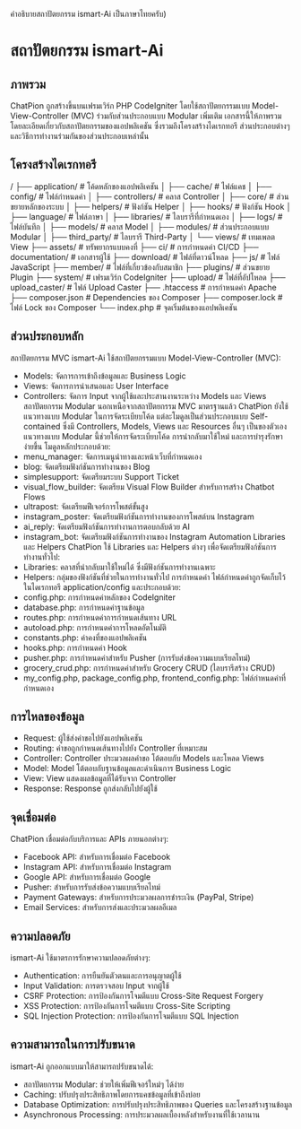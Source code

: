 

คำอธิบายสถาปัตยกรรม ismart-Ai เป็นภาษาไทยครับ)

# สถาปัตยกรรม ismart-Ai


## ภาพรวม
ChatPion ถูกสร้างขึ้นบนเฟรมเวิร์ก PHP CodeIgniter โดยใช้สถาปัตยกรรมแบบ Model-View-Controller (MVC) ร่วมกับส่วนประกอบแบบ Modular เพิ่มเติม เอกสารนี้ให้ภาพรวมโดยละเอียดเกี่ยวกับสถาปัตยกรรมของแอปพลิเคชัน ซึ่งรวมถึงโครงสร้างไดเรกทอรี ส่วนประกอบต่างๆ และวิธีการทำงานร่วมกันของส่วนประกอบเหล่านั้น


## โครงสร้างไดเรกทอรี
/
├── application/            # โค้ดหลักของแอปพลิเคชัน
│   ├── cache/              # ไฟล์แคช
│   ├── config/             # ไฟล์กำหนดค่า
│   ├── controllers/        # คลาส Controller
│   ├── core/               # ส่วนขยายหลักของระบบ
│   ├── helpers/            # ฟังก์ชัน Helper
│   ├── hooks/              # ฟังก์ชัน Hook
│   ├── language/           # ไฟล์ภาษา
│   ├── libraries/          # ไลบรารีที่กำหนดเอง
│   ├── logs/               # ไฟล์บันทึก
│   ├── models/             # คลาส Model
│   ├── modules/            # ส่วนประกอบแบบ Modular
│   ├── third_party/        # ไลบรารี Third-Party
│   └── views/              # เทมเพลต View
├── assets/                 # ทรัพยากรแบบคงที่
├── ci/                     # การกำหนดค่า CI/CD
├── documentation/          # เอกสารผู้ใช้
├── download/               # ไฟล์ที่ดาวน์โหลด
├── js/                     # ไฟล์ JavaScript
├── member/                 # ไฟล์ที่เกี่ยวข้องกับสมาชิก
├── plugins/                # ส่วนขยาย Plugin
├── system/                 # เฟรมเวิร์ก CodeIgniter
├── upload/                 # ไฟล์ที่อัปโหลด
├── upload_caster/          # ไฟล์ Upload Caster
├── .htaccess               # การกำหนดค่า Apache
├── composer.json           # Dependencies ของ Composer
├── composer.lock           # ไฟล์ Lock ของ Composer
└── index.php               # จุดเริ่มต้นของแอปพลิเคชัน

## ส่วนประกอบหลัก

สถาปัตยกรรม MVC
ismart-Ai ใช้สถาปัตยกรรมแบบ
 Model-View-Controller (MVC):


 * Models: จัดการการเข้าถึงข้อมูลและ Business Logic
 * Views: จัดการการนำเสนอและ User Interface
 * Controllers: จัดการ Input จากผู้ใช้และประสานงานระหว่าง Models และ Views
สถาปัตยกรรม Modular
นอกเหนือจากสถาปัตยกรรม MVC มาตรฐานแล้ว ChatPion ยังใช้แนวทางแบบ Modular ในการจัดระเบียบโค้ด แต่ละโมดูลเป็นส่วนประกอบแบบ Self-contained ซึ่งมี Controllers, Models, Views และ Resources อื่นๆ เป็นของตัวเอง แนวทางแบบ Modular นี้ช่วยให้การจัดระเบียบโค้ด การนำกลับมาใช้ใหม่ และการบำรุงรักษาง่ายขึ้น
โมดูลหลักประกอบด้วย:
 * menu_manager: จัดการเมนูนำทางและหน้าเว็บที่กำหนดเอง
 * blog: จัดเตรียมฟังก์ชันการทำงานของ Blog
 * simplesupport: จัดเตรียมระบบ Support Ticket
 * visual_flow_builder: จัดเตรียม Visual Flow Builder สำหรับการสร้าง Chatbot Flows
 * ultrapost: จัดเตรียมฟีเจอร์การโพสต์ขั้นสูง
 * instagram_poster: จัดเตรียมฟังก์ชันการทำงานของการโพสต์บน Instagram
 * ai_reply: จัดเตรียมฟังก์ชันการทำงานการตอบกลับด้วย AI
 * instagram_bot: จัดเตรียมฟังก์ชันการทำงานของ Instagram Automation
Libraries และ Helpers
ChatPion ใช้ Libraries และ Helpers ต่างๆ เพื่อจัดเตรียมฟังก์ชันการทำงานทั่วไป:
 * Libraries: คลาสที่นำกลับมาใช้ใหม่ได้ ซึ่งมีฟังก์ชันการทำงานเฉพาะ
 * Helpers: กลุ่มของฟังก์ชันที่ช่วยในการทำงานทั่วไป
การกำหนดค่า
ไฟล์กำหนดค่าถูกจัดเก็บไว้ในไดเรกทอรี application/config และประกอบด้วย:
 * config.php: การกำหนดค่าหลักของ CodeIgniter
 * database.php: การกำหนดค่าฐานข้อมูล
 * routes.php: การกำหนดค่าการกำหนดเส้นทาง URL
 * autoload.php: การกำหนดค่าการโหลดอัตโนมัติ
 * constants.php: ค่าคงที่ของแอปพลิเคชัน
 * hooks.php: การกำหนดค่า Hook
 * pusher.php: การกำหนดค่าสำหรับ Pusher (การรับส่งข้อความแบบเรียลไทม์)
 * grocery_crud.php: การกำหนดค่าสำหรับ Grocery CRUD (ไลบรารีสร้าง CRUD)
 * my_config.php, package_config.php, frontend_config.php: ไฟล์กำหนดค่าที่กำหนดเอง
## การไหลของข้อมูล
 * Request: ผู้ใช้ส่งคำขอไปยังแอปพลิเคชัน
 * Routing: คำขอถูกกำหนดเส้นทางไปยัง Controller ที่เหมาะสม
 * Controller: Controller ประมวลผลคำขอ โต้ตอบกับ Models และโหลด Views
 * Model: Model โต้ตอบกับฐานข้อมูลและดำเนินการ Business Logic
 * View: View แสดงผลข้อมูลที่ได้รับจาก Controller
 * Response: Response ถูกส่งกลับไปยังผู้ใช้
## จุดเชื่อมต่อ
ChatPion เชื่อมต่อกับบริการและ APIs ภายนอกต่างๆ:
 * Facebook API: สำหรับการเชื่อมต่อ Facebook
 * Instagram API: สำหรับการเชื่อมต่อ Instagram
 * Google API: สำหรับการเชื่อมต่อ Google
 * Pusher: สำหรับการรับส่งข้อความแบบเรียลไทม์
 * Payment Gateways: สำหรับการประมวลผลการชำระเงิน (PayPal, Stripe)
 * Email Services: สำหรับการส่งและประมวลผลอีเมล


## ความปลอดภัย
  
   ismart-Ai ใช้มาตรการรักษาความปลอดภัยต่างๆ:

 * Authentication: การยืนยันตัวตนและการอนุญาตผู้ใช้
 * Input Validation: การตรวจสอบ Input จากผู้ใช้
 * CSRF Protection: การป้องกันการโจมตีแบบ Cross-Site Request Forgery
 * XSS Protection: การป้องกันการโจมตีแบบ Cross-Site Scripting
 * SQL Injection Protection: การป้องกันการโจมตีแบบ SQL Injection


## ความสามารถในการปรับขนาด

   ismart-Ai ถูกออกแบบมาให้สามารถปรับขนาดได้:
 * สถาปัตยกรรม Modular: ช่วยให้เพิ่มฟีเจอร์ใหม่ๆ ได้ง่าย
 * Caching: ปรับปรุงประสิทธิภาพโดยการแคชข้อมูลที่เข้าถึงบ่อย
 * Database Optimization: การปรับปรุงประสิทธิภาพของ Queries และโครงสร้างฐานข้อมูล
 * Asynchronous Processing: การประมวลผลเบื้องหลังสำหรับงานที่ใช้เวลานาน
